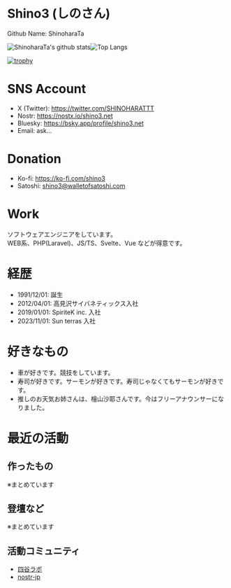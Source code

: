 # Shino3 (しのさん)

Github Name: ShinoharaTa

![ShinoharaTa's github stats](https://github-readme-stats.vercel.app/api?username=ShinoharaTa&show_icons=true&count_private=true&line_height=40&theme=vue-dark)![Top Langs](https://github-readme-stats.vercel.app/api/top-langs/?username=ShinoharaTa&hide=html&theme=vue-dark)

[![trophy](https://github-profile-trophy.vercel.app/?username=ShinoharaTa&theme=discord)](https://github.com/ryo-ma/github-profile-trophy)

# SNS Account

- X (Twitter): https://twitter.com/SHINOHARATTT
- Nostr: https://nostx.io/shino3.net
- Bluesky: https://bsky.app/profile/shino3.net
- Email: ask...

# Donation

- Ko-fi: https://ko-fi.com/shino3
- Satoshi: shino3@walletofsatoshi.com

# Work

ソフトウェアエンジニアをしています。  
WEB系、PHP(Laravel)、JS/TS、Svelte、Vue などが得意です。

# 経歴

- 1991/12/01: 誕生
- 2012/04/01: 高見沢サイバネティックス入社
- 2019/01/01: SpiriteK inc. 入社
- 2023/11/01: Sun terras 入社

# 好きなもの

- 車が好きです。競技をしています。
- 寿司が好きです。サーモンが好きです。寿司じゃなくてもサーモンが好きです。
- 推しのお天気お姉さんは、檜山沙耶さんです。今はフリーアナウンサーになりました。

# 最近の活動

## 作ったもの

※まとめています

## 登壇など

※まとめています

## 活動コミュニティ

- [四谷ラボ](https://github.com/428lab)
- [nostr-jp](https://github.com/nostr-jp)

